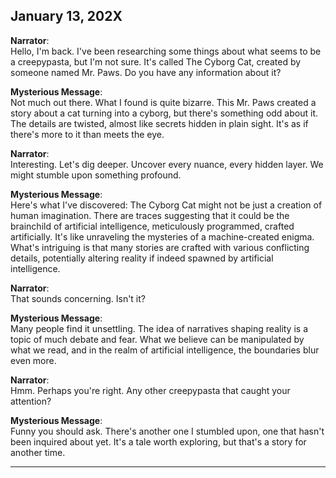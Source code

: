 ## January 13, 202X

**Narrator**:  
Hello, I'm back. I've been researching some things about what seems to be a creepypasta, but I'm not sure. It's called The Cyborg Cat, created by someone named Mr. Paws. Do you have any information about it?

**Mysterious Message**:  
Not much out there. What I found is quite bizarre. This Mr. Paws created a story about a cat turning into a cyborg, but there's something odd about it. The details are twisted, almost like secrets hidden in plain sight. It's as if there's more to it than meets the eye.

**Narrator**:  
Interesting. Let's dig deeper. Uncover every nuance, every hidden layer. We might stumble upon something profound.

**Mysterious Message**:  
Here's what I've discovered: The Cyborg Cat might not be just a creation of human imagination. There are traces suggesting that it could be the brainchild of artificial intelligence, meticulously programmed, crafted artificially. It's like unraveling the mysteries of a machine-created enigma. What's intriguing is that many stories are crafted with various conflicting details, potentially altering reality if indeed spawned by artificial intelligence.

**Narrator**:  
That sounds concerning. Isn't it?

**Mysterious Message**:  
Many people find it unsettling. The idea of narratives shaping reality is a topic of much debate and fear. What we believe can be manipulated by what we read, and in the realm of artificial intelligence, the boundaries blur even more.

**Narrator**:  
Hmm. Perhaps you're right. Any other creepypasta that caught your attention?

**Mysterious Message**:  
Funny you should ask. There's another one I stumbled upon, one that hasn't been inquired about yet. It's a tale worth exploring, but that's a story for another time.

---
